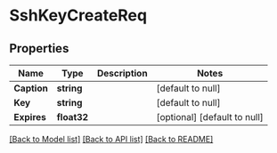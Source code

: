 # SshKeyCreateReq

## Properties
Name | Type | Description | Notes
------------ | ------------- | ------------- | -------------
**Caption** | **string** |  | [default to null]
**Key** | **string** |  | [default to null]
**Expires** | **float32** |  | [optional] [default to null]

[[Back to Model list]](../README.md#documentation-for-models) [[Back to API list]](../README.md#documentation-for-api-endpoints) [[Back to README]](../README.md)


